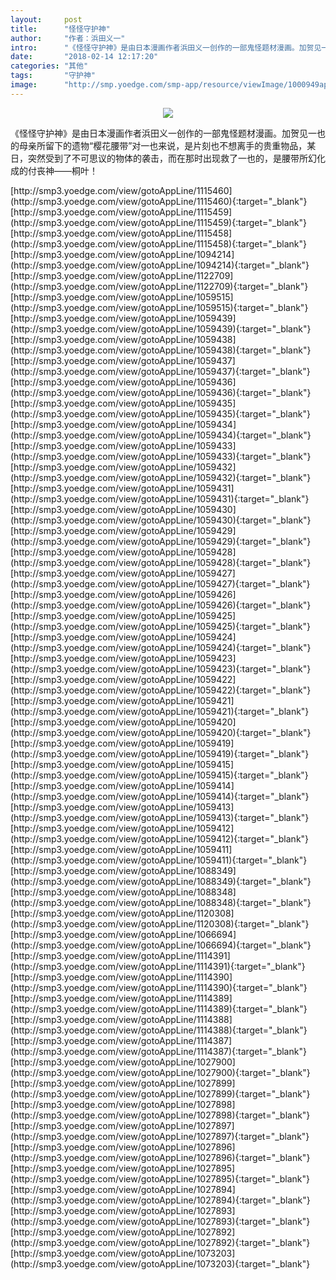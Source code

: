 ```yaml
---
layout:     post
title:      "怪怪守护神"
author:     "作者：浜田义一"
intro:      "《怪怪守护神》是由日本漫画作者浜田义一创作的一部鬼怪题材漫画。加贺见一也的母亲所留下的遗物“樱花腰带”对一也来说，是片刻也不想离手的贵重物品，某日，突然受到了不可思议的物体的袭击，而在那时出现救了一也的，是腰带所幻化成的付丧神——桐叶！"
date:       "2018-02-14 12:17:20"
categories: "其他"
tags:       "守护神"
image:      "http://smp.yoedge.com/smp-app/resource/viewImage/1000949appline.png"
---
```

<div style="text-align: center">
<p><img src="http://smp.yoedge.com/smp-app/resource/viewImage/1000949appline.png"/></p>
</div>
<p class="post-meta">
<span>《怪怪守护神》是由日本漫画作者浜田义一创作的一部鬼怪题材漫画。加贺见一也的母亲所留下的遗物“樱花腰带”对一也来说，是片刻也不想离手的贵重物品，某日，突然受到了不可思议的物体的袭击，而在那时出现救了一也的，是腰带所幻化成的付丧神——桐叶！</span>
</p>
[http://smp3.yoedge.com/view/gotoAppLine/1115460](http://smp3.yoedge.com/view/gotoAppLine/1115460){:target="_blank"}
[http://smp3.yoedge.com/view/gotoAppLine/1115459](http://smp3.yoedge.com/view/gotoAppLine/1115459){:target="_blank"}
[http://smp3.yoedge.com/view/gotoAppLine/1115458](http://smp3.yoedge.com/view/gotoAppLine/1115458){:target="_blank"}
[http://smp3.yoedge.com/view/gotoAppLine/1094214](http://smp3.yoedge.com/view/gotoAppLine/1094214){:target="_blank"}
[http://smp3.yoedge.com/view/gotoAppLine/1122709](http://smp3.yoedge.com/view/gotoAppLine/1122709){:target="_blank"}
[http://smp3.yoedge.com/view/gotoAppLine/1059515](http://smp3.yoedge.com/view/gotoAppLine/1059515){:target="_blank"}
[http://smp3.yoedge.com/view/gotoAppLine/1059439](http://smp3.yoedge.com/view/gotoAppLine/1059439){:target="_blank"}
[http://smp3.yoedge.com/view/gotoAppLine/1059438](http://smp3.yoedge.com/view/gotoAppLine/1059438){:target="_blank"}
[http://smp3.yoedge.com/view/gotoAppLine/1059437](http://smp3.yoedge.com/view/gotoAppLine/1059437){:target="_blank"}
[http://smp3.yoedge.com/view/gotoAppLine/1059436](http://smp3.yoedge.com/view/gotoAppLine/1059436){:target="_blank"}
[http://smp3.yoedge.com/view/gotoAppLine/1059435](http://smp3.yoedge.com/view/gotoAppLine/1059435){:target="_blank"}
[http://smp3.yoedge.com/view/gotoAppLine/1059434](http://smp3.yoedge.com/view/gotoAppLine/1059434){:target="_blank"}
[http://smp3.yoedge.com/view/gotoAppLine/1059433](http://smp3.yoedge.com/view/gotoAppLine/1059433){:target="_blank"}
[http://smp3.yoedge.com/view/gotoAppLine/1059432](http://smp3.yoedge.com/view/gotoAppLine/1059432){:target="_blank"}
[http://smp3.yoedge.com/view/gotoAppLine/1059431](http://smp3.yoedge.com/view/gotoAppLine/1059431){:target="_blank"}
[http://smp3.yoedge.com/view/gotoAppLine/1059430](http://smp3.yoedge.com/view/gotoAppLine/1059430){:target="_blank"}
[http://smp3.yoedge.com/view/gotoAppLine/1059429](http://smp3.yoedge.com/view/gotoAppLine/1059429){:target="_blank"}
[http://smp3.yoedge.com/view/gotoAppLine/1059428](http://smp3.yoedge.com/view/gotoAppLine/1059428){:target="_blank"}
[http://smp3.yoedge.com/view/gotoAppLine/1059427](http://smp3.yoedge.com/view/gotoAppLine/1059427){:target="_blank"}
[http://smp3.yoedge.com/view/gotoAppLine/1059426](http://smp3.yoedge.com/view/gotoAppLine/1059426){:target="_blank"}
[http://smp3.yoedge.com/view/gotoAppLine/1059425](http://smp3.yoedge.com/view/gotoAppLine/1059425){:target="_blank"}
[http://smp3.yoedge.com/view/gotoAppLine/1059424](http://smp3.yoedge.com/view/gotoAppLine/1059424){:target="_blank"}
[http://smp3.yoedge.com/view/gotoAppLine/1059423](http://smp3.yoedge.com/view/gotoAppLine/1059423){:target="_blank"}
[http://smp3.yoedge.com/view/gotoAppLine/1059422](http://smp3.yoedge.com/view/gotoAppLine/1059422){:target="_blank"}
[http://smp3.yoedge.com/view/gotoAppLine/1059421](http://smp3.yoedge.com/view/gotoAppLine/1059421){:target="_blank"}
[http://smp3.yoedge.com/view/gotoAppLine/1059420](http://smp3.yoedge.com/view/gotoAppLine/1059420){:target="_blank"}
[http://smp3.yoedge.com/view/gotoAppLine/1059419](http://smp3.yoedge.com/view/gotoAppLine/1059419){:target="_blank"}
[http://smp3.yoedge.com/view/gotoAppLine/1059415](http://smp3.yoedge.com/view/gotoAppLine/1059415){:target="_blank"}
[http://smp3.yoedge.com/view/gotoAppLine/1059414](http://smp3.yoedge.com/view/gotoAppLine/1059414){:target="_blank"}
[http://smp3.yoedge.com/view/gotoAppLine/1059413](http://smp3.yoedge.com/view/gotoAppLine/1059413){:target="_blank"}
[http://smp3.yoedge.com/view/gotoAppLine/1059412](http://smp3.yoedge.com/view/gotoAppLine/1059412){:target="_blank"}
[http://smp3.yoedge.com/view/gotoAppLine/1059411](http://smp3.yoedge.com/view/gotoAppLine/1059411){:target="_blank"}
[http://smp3.yoedge.com/view/gotoAppLine/1088349](http://smp3.yoedge.com/view/gotoAppLine/1088349){:target="_blank"}
[http://smp3.yoedge.com/view/gotoAppLine/1088348](http://smp3.yoedge.com/view/gotoAppLine/1088348){:target="_blank"}
[http://smp3.yoedge.com/view/gotoAppLine/1120308](http://smp3.yoedge.com/view/gotoAppLine/1120308){:target="_blank"}
[http://smp3.yoedge.com/view/gotoAppLine/1066694](http://smp3.yoedge.com/view/gotoAppLine/1066694){:target="_blank"}
[http://smp3.yoedge.com/view/gotoAppLine/1114391](http://smp3.yoedge.com/view/gotoAppLine/1114391){:target="_blank"}
[http://smp3.yoedge.com/view/gotoAppLine/1114390](http://smp3.yoedge.com/view/gotoAppLine/1114390){:target="_blank"}
[http://smp3.yoedge.com/view/gotoAppLine/1114389](http://smp3.yoedge.com/view/gotoAppLine/1114389){:target="_blank"}
[http://smp3.yoedge.com/view/gotoAppLine/1114388](http://smp3.yoedge.com/view/gotoAppLine/1114388){:target="_blank"}
[http://smp3.yoedge.com/view/gotoAppLine/1114387](http://smp3.yoedge.com/view/gotoAppLine/1114387){:target="_blank"}
[http://smp3.yoedge.com/view/gotoAppLine/1027900](http://smp3.yoedge.com/view/gotoAppLine/1027900){:target="_blank"}
[http://smp3.yoedge.com/view/gotoAppLine/1027899](http://smp3.yoedge.com/view/gotoAppLine/1027899){:target="_blank"}
[http://smp3.yoedge.com/view/gotoAppLine/1027898](http://smp3.yoedge.com/view/gotoAppLine/1027898){:target="_blank"}
[http://smp3.yoedge.com/view/gotoAppLine/1027897](http://smp3.yoedge.com/view/gotoAppLine/1027897){:target="_blank"}
[http://smp3.yoedge.com/view/gotoAppLine/1027896](http://smp3.yoedge.com/view/gotoAppLine/1027896){:target="_blank"}
[http://smp3.yoedge.com/view/gotoAppLine/1027895](http://smp3.yoedge.com/view/gotoAppLine/1027895){:target="_blank"}
[http://smp3.yoedge.com/view/gotoAppLine/1027894](http://smp3.yoedge.com/view/gotoAppLine/1027894){:target="_blank"}
[http://smp3.yoedge.com/view/gotoAppLine/1027893](http://smp3.yoedge.com/view/gotoAppLine/1027893){:target="_blank"}
[http://smp3.yoedge.com/view/gotoAppLine/1027892](http://smp3.yoedge.com/view/gotoAppLine/1027892){:target="_blank"}
[http://smp3.yoedge.com/view/gotoAppLine/1073203](http://smp3.yoedge.com/view/gotoAppLine/1073203){:target="_blank"}


